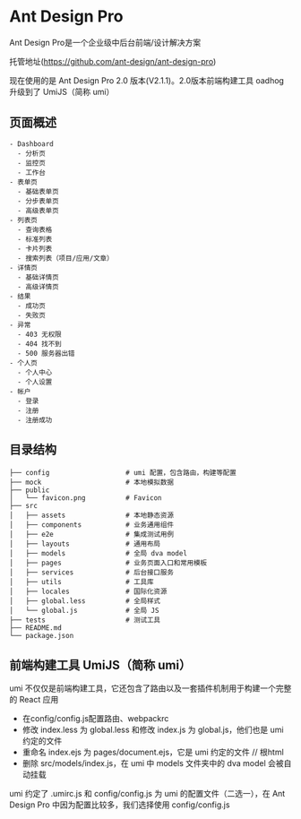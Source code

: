 # Ant Design Pro 
Ant Design Pro是一个企业级中后台前端/设计解决方案

托管地址(https://github.com/ant-design/ant-design-pro)

现在使用的是 Ant Design Pro 2.0 版本(V2.1.1)。2.0版本前端构建工具 oadhog 升级到了 UmiJS（简称 umi）

## 页面概述
```
- Dashboard
  - 分析页
  - 监控页
  - 工作台
- 表单页
  - 基础表单页
  - 分步表单页
  - 高级表单页
- 列表页
  - 查询表格
  - 标准列表
  - 卡片列表
  - 搜索列表（项目/应用/文章）
- 详情页
  - 基础详情页
  - 高级详情页
- 结果
  - 成功页
  - 失败页
- 异常
  - 403 无权限
  - 404 找不到
  - 500 服务器出错
- 个人页
  - 个人中心
  - 个人设置
- 帐户
  - 登录
  - 注册
  - 注册成功
```

## 目录结构
```
├── config                   # umi 配置，包含路由，构建等配置
├── mock                     # 本地模拟数据
├── public
│   └── favicon.png          # Favicon
├── src
│   ├── assets               # 本地静态资源
│   ├── components           # 业务通用组件
│   ├── e2e                  # 集成测试用例
│   ├── layouts              # 通用布局
│   ├── models               # 全局 dva model
│   ├── pages                # 业务页面入口和常用模板
│   ├── services             # 后台接口服务
│   ├── utils                # 工具库
│   ├── locales              # 国际化资源
│   ├── global.less          # 全局样式
│   └── global.js            # 全局 JS
├── tests                    # 测试工具
├── README.md
└── package.json
```

## 前端构建工具 UmiJS（简称 umi）
umi 不仅仅是前端构建工具，它还包含了路由以及一套插件机制用于构建一个完整的 React 应用

- 在config/config.js配置路由、webpackrc
- 修改 index.less 为 global.less 和修改 index.js 为 global.js，他们也是 umi 约定的文件
- 重命名 index.ejs 为 pages/document.ejs，它是 umi 约定的文件 // 根html
- 删除 src/models/index.js，在 umi 中 models 文件夹中的 dva model 会被自动挂载

umi 约定了 .umirc.js 和 config/config.js 为 umi 的配置文件（二选一），在 Ant Design Pro 中因为配置比较多，我们选择使用 config/config.js











